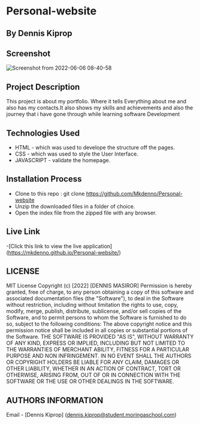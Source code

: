 # Personal-website

 ## By Dennis Kiprop
 
## Screenshot

![Screenshot from 2022-06-06 08-40-58](https://user-images.githubusercontent.com/104482846/172101759-12d6be2e-e1dc-4350-a86d-85500c8cfb41.png)

## Project Description

This project is about my portfolio. Where it tells Everything about me and also has my contacts.It also shows my skills and achievements and also the journey that i have gone through while learning software Development

## Technologies Used

* HTML - which was used to develope the structure off the pages.
* CSS - which was used to style the User Interface.
* JAVASCRIPT - validate the homepage.

## Installation Process

* Clone to this repo : git clone https://github.com/Mkdenno/Personal-website
* Unzip the downloaded files in a folder of choice.
* Open the index file from the zipped file with any browser.

## Live Link

-[Click this link to view the live application]  (https://mkdenno.github.io/Personal-website/)

## LICENSE

MIT License
Copyright (c) [2022] [DENNIS MASIROR]
Permission is hereby granted, free of charge, to any person obtaining a copy of this software and associated documentation files (the "Software"), to deal in the Software without restriction, including without limitation the rights to use, copy, modify, merge, publish, distribute, sublicense, and/or sell copies of the Software, and to permit persons to whom the Software is furnished to do so, subject to the following conditions:
The above copyright notice and this permission notice shall be included in all copies or substantial portions of the Software.
THE SOFTWARE IS PROVIDED "AS IS", WITHOUT WARRANTY OF ANY KIND, EXPRESS OR IMPLIED, INCLUDING BUT NOT LIMITED TO THE WARRANTIES OF MERCHANT ABILITY, FITNESS FOR A PARTICULAR PURPOSE AND NON INFRINGEMENT. IN NO EVENT SHALL THE AUTHORS OR COPYRIGHT HOLDERS BE LIABLE FOR ANY CLAIM, DAMAGES OR OTHER LIABILITY, WHETHER IN AN ACTION OF CONTRACT, TORT OR OTHERWISE, ARISING FROM, OUT OF OR IN CONNECTION WITH THE SOFTWARE OR THE USE OR OTHER DEALINGS IN THE SOFTWARE.

## AUTHORS INFORMATION

Email - [Dennis Kiprop] (dennis.kiprop@student.moringaschool.com)
